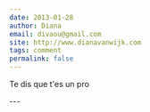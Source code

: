 ```yaml
---
date: 2013-01-28
author: Diana
email: divaou@gmail.com
site: http://www.dianavanwijk.com
tags: comment
permalink: false
---
```


<p>Te dis que t'es un pro</p>
---